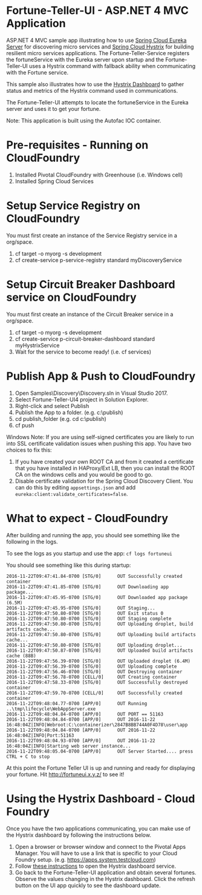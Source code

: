 # Fortune-Teller-UI - ASP.NET 4 MVC Application
ASP.NET 4 MVC sample app illustrating how to use [Spring Cloud Eureka Server](http://projects.spring.io/spring-cloud/docs/1.0.3/spring-cloud.html#spring-cloud-eureka-server) for discovering micro services  and [Spring Cloud Hystrix](http://cloud.spring.io/spring-cloud-static/Dalston.SR1/#_circuit_breaker_hystrix_clients) for building resilient micro services applications. The Fortune-Teller-Service registers the fortuneService with the Eureka server upon startup and the Fortune-Teller-UI uses a Hystrix command with fallback ability when communicating with the Fortune service.

This sample also illustrates how to use the [Hystrix Dashboard](http://cloud.spring.io/spring-cloud-static/Dalston.SR1/#_circuit_breaker_hystrix_dashboard) to gather status and metrics of the Hystrix command used in communications.

 The Fortune-Teller-UI attempts to locate the fortuneService in the Eureka server and uses it to get your fortune.

Note: This application is built using the Autofac IOC container.

# Pre-requisites - Running on CloudFoundry

1. Installed Pivotal CloudFoundry with Greenhouse (i.e. Windows cell)
2. Installed Spring Cloud Services 

# Setup Service Registry on CloudFoundry
You must first create an instance of the Service Registry service in a org/space.

1. cf target -o myorg -s development
2. cf create-service p-service-registry standard myDiscoveryService 

# Setup Circuit Breaker Dashboard service on CloudFoundry
You must first create an instance of the Circuit Breaker service in a org/space.

1. cf target -o myorg -s development
2. cf create-service p-circuit-breaker-dashboard standard myHystrixService
3. Wait for the service to become ready! (i.e. cf services) 

# Publish App & Push to CloudFoundry

1. Open Samples\Discovery\Discovery.sln in Visual Studio 2017.
2. Select Fortune-Teller-UI4 project in Solution Explorer.
3. Right-click and select Publish
4. Publish the App to a folder. (e.g. c:\publish)
5. cd publish_folder (e.g. cd c:\publish)
6. cf push 

Windows Note: If you are using self-signed certificates you are likely to run into SSL certificate validation issues when pushing this app. You have two choices to fix this:

1. If you have created your own ROOT CA and from it created a certificate that you have installed in HAProxy/Ext LB, then you can install the ROOT CA on the windows cells and you would be good to go.
2. Disable certificate validation for the Spring Cloud Discovery Client.  You can do this by editing `appsettings.json` and add `eureka:client:validate_certificates=false`.

# What to expect - CloudFoundry
After building and running the app, you should see something like the following in the logs. 

To see the logs as you startup and use the app: `cf logs fortuneui`

You should see something like this during startup:
```
2016-11-22T09:47:41.84-0700 [STG/0]      OUT Successfully created container
2016-11-22T09:47:41.85-0700 [STG/0]      OUT Downloading app package...
2016-11-22T09:47:45.95-0700 [STG/0]      OUT Downloaded app package (6.5M)
2016-11-22T09:47:45.95-0700 [STG/0]      OUT Staging...
2016-11-22T09:47:50.80-0700 [STG/0]      OUT Exit status 0
2016-11-22T09:47:50.80-0700 [STG/0]      OUT Staging complete
2016-11-22T09:47:50.80-0700 [STG/0]      OUT Uploading droplet, build artifacts cache...
2016-11-22T09:47:50.80-0700 [STG/0]      OUT Uploading build artifacts cache...
2016-11-22T09:47:50.80-0700 [STG/0]      OUT Uploading droplet...
2016-11-22T09:47:50.87-0700 [STG/0]      OUT Uploaded build artifacts cache (88B)
2016-11-22T09:47:56.39-0700 [STG/0]      OUT Uploaded droplet (6.4M)
2016-11-22T09:47:56.39-0700 [STG/0]      OUT Uploading complete
2016-11-22T09:47:56.46-0700 [STG/0]      OUT Destroying container
2016-11-22T09:47:56.78-0700 [CELL/0]     OUT Creating container
2016-11-22T09:47:58.33-0700 [STG/0]      OUT Successfully destroyed container
2016-11-22T09:47:59.70-0700 [CELL/0]     OUT Successfully created container
2016-11-22T09:48:04.77-0700 [APP/0]      OUT Running ..\tmp\lifecycle\WebAppServer.exe
2016-11-22T09:48:04.84-0700 [APP/0]      OUT PORT == 51163
2016-11-22T09:48:04.84-0700 [APP/0]      OUT 2016-11-22 16:48:04Z|INFO|Webroot:C:\containerizer\2847B8BB744A0F4D78\user\app
2016-11-22T09:48:04.84-0700 [APP/0]      OUT 2016-11-22 16:48:04Z|INFO|Port:51163
2016-11-22T09:48:04.93-0700 [APP/0]      OUT 2016-11-22 16:48:04Z|INFO|Starting web server instance...
2016-11-22T09:48:05.04-0700 [APP/0]      OUT Server Started.... press CTRL + C to stop
```
At this point the Fortune Teller UI is up and running and ready for displaying your fortune. Hit http://fortuneui.x.y.z/ to see it!

# Using the Hystrix Dashboard - Cloud Foundry

Once you have the two applications communicating, you can make use of the Hystrix dashboard by following the instructions below.  

1. Open a browser or browser window and connect to the Pivotal Apps Manager.  You will have to use a link that is specific to your Cloud Foundry setup. (e.g. https://apps.system.testcloud.com)
2. Follow [these instructions](http://docs.pivotal.io/spring-cloud-services/1-3/common/circuit-breaker/using-the-dashboard.html) to open the Hystrix dashboard service.
3. Go back to the Fortune-Teller-UI application and obtain several fortunes.  Observe the values changing in the Hystrix dashboard.  Click the refresh button on the UI app quickly to see the dashboard update.
